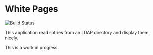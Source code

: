 White Pages
===========

[![Build Status](https://travis-ci.org/ltb-project/white-pages.svg?branch=master)](https://travis-ci.org/ltb-project/white-pages)

This application read entries from an LDAP directory and display them nicely.

This is a work in progress.

